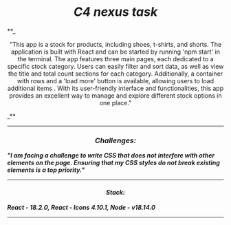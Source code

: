 <h1 align="center"><i>C4 nexus task </i></h1>

\*\*\_<p align="center">"This app is a stock for products, including shoes, t-shirts, and shorts. The application is built with React and can be started by running 'npm start' in the terminal.
The app features three main pages, each dedicated to a specific stock category. Users can easily filter and sort data, as well as view the title and total count sections for each category. Additionally, a container with rows and a 'load more' button is available, allowing users to load additional items .
With its user-friendly interface and functionalities, this app provides an excellent way to manage and explore different stock options in one place." </p>\_\*\*
<hr/>
<h3 align="center"><i>Challenges: </i></h3>
<i><b>"I am facing a challenge to write CSS that does not interfere with other elements on the page. Ensuring that my CSS styles do not break existing elements is a top priority."</b></i>
<hr/>
<h4 align="center"><i>Stack: </i></h4>
 <i><b>React - 18.2.0, </b></i>
 <i><b>React - Icons 4.10.1, </b></i>
<i><b>Node -  v18.14.0</b></i>
<hr/>